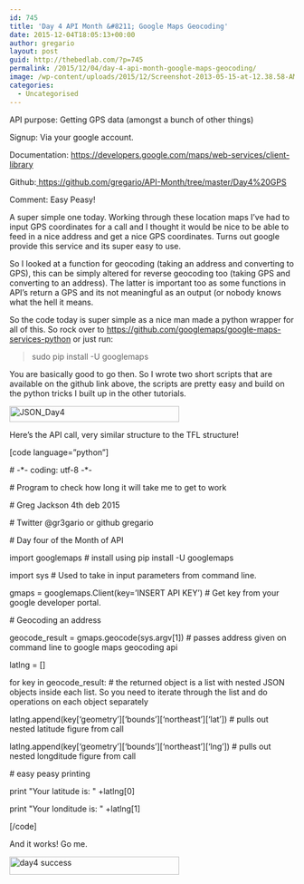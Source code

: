 ```yaml
---
id: 745
title: 'Day 4 API Month &#8211; Google Maps Geocoding'
date: 2015-12-04T18:05:13+00:00
author: gregario
layout: post
guid: http://thebedlab.com/?p=745
permalink: /2015/12/04/day-4-api-month-google-maps-geocoding/
image: /wp-content/uploads/2015/12/Screenshot-2013-05-15-at-12.38.58-AM.jpg
categories:
  - Uncategorised
---
```

API purpose: Getting GPS data (amongst a bunch of other things)
  
Signup: Via your google account.
  
Documentation: <a href="https://developers.google.com/maps/web-services/client-library" target="_blank">https://developers.google.com/maps/web-services/client-library</a>
  
Github:<a href="https://github.com/gregario/API-Month/tree/master/Day4%20GPS" target="_blank"> https://github.com/gregario/API-Month/tree/master/Day4%20GPS</a>
  
Comment: Easy Peasy!

A super simple one today. Working through these location maps I&#8217;ve had to input GPS coordinates for a call and I thought it would be nice to be able to feed in a nice address and get a nice GPS coordinates. Turns out google provide this service and its super easy to use.

So I looked at a function for geocoding (taking an address and converting to GPS), this can be simply altered for reverse geocoding too (taking GPS and converting to an address). The latter is important too as some functions in API&#8217;s return a GPS and its not meaningful as an output (or nobody knows what the hell it means.

So the code today is super simple as a nice man made a python wrapper for all of this. So rock over to <https://github.com/googlemaps/google-maps-services-python> or just run:

> sudo pip install -U googlemaps

You are basically good to go then. So I wrote two short scripts that are available on the github link above, the scripts are pretty easy and build on the python tricks I built up in the other tutorials.

[<img class="alignnone size-medium wp-image-748" src="http://localhost/wp-content/uploads/2015/12/JSON_Day4-300x28.jpg" alt="JSON_Day4" width="300" height="28" />](http://localhost/wp-content/uploads/2015/12/JSON_Day4.jpg)

Here&#8217;s the API call, very similar structure to the TFL structure!

[code language=&#8221;python&#8221;]

\# -\*- coding: utf-8 -\*-
  
\# Program to check how long it will take me to get to work
  
# Greg Jackson 4th deb 2015
  
# Twitter @gr3gario or github gregario
  
# Day four of the Month of API

import googlemaps # install using pip install -U googlemaps
  
import sys # Used to take in input parameters from command line.

gmaps = googlemaps.Client(key=&#8217;INSERT API KEY&#8217;) # Get key from your google developer portal. 

\# Geocoding an address
  
geocode_result = gmaps.geocode(sys.argv[1]) # passes address given on command line to google maps geocoding api
  
latlng = []

for key in geocode_result: # the returned object is a list with nested JSON objects inside each list. So you need to iterate through the list and do operations on each object separately
   
latlng.append(key\[&#8216;geometry&#8217;\]\[&#8216;bounds&#8217;\]\[&#8216;northeast&#8217;\]\[&#8216;lat&#8217;\]) # pulls out nested latitude figure from call
   
latlng.append(key\[&#8216;geometry&#8217;\]\[&#8216;bounds&#8217;\]\[&#8216;northeast&#8217;\]\[&#8216;lng&#8217;\]) # pulls out nested longditude figure from call

\# easy peasy printing
  
print "Your latitude is: " +latlng[0]
  
print "Your londitude is: " +latlng[1]

[/code]

And it works! Go me.
  
[<img class="alignnone size-medium wp-image-749" src="http://localhost/wp-content/uploads/2015/12/day4-success-300x32.jpg" alt="day4 success" width="300" height="32" />](http://localhost/wp-content/uploads/2015/12/day4-success.jpg)</pre>